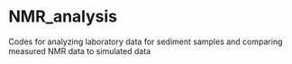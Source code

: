 # NMR_analysis
Codes for analyzing laboratory data for sediment samples and comparing measured NMR data to simulated data
